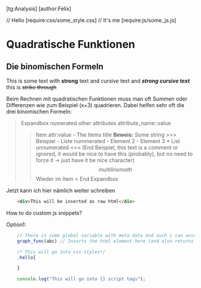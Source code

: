 [tg:Analysis]
[author:Felix]

// Hello
[require:css/some_style.css] // It's me
[require:js/some_js.js]

# Quadratische Funktionen
## Die binomischen Formeln
This is some text with **strong** text and *cursive* text and ***strong cursive text*** this is ~~strike through~~

Beim Rechnen mit quadratischen Funktionen muss man oft Summen oder Differenzen wie zum Beispiel (x+3) quadrieren. Dabei helfen sehr oft die drei binomischen Formeln:

> Expandbox numerated other attributes attribute_name::value
>> Item attr:value - The Items title
    __Beweis:__
    Some string
    >>> Beispiel
        - Liste nummerated
        - Element 2
        - Element 3
        * List unnumerated
    <<< (End Beispiel, this text is a comment or ignored, it would be nice to have this (probably), but no need to force it -> just have it be nice character)
    $$
    multiline math
    $$
    Wieder im Item
< End Expandbox

Jetzt kann ich hier nämlich weiter schreiben

```html
    <div>This will be inserted as raw html</div>
```

How to do custom js snippets?

Option1:
```js dependency
    // There is some global variable with meta data and such i can access even in {} blocks
    graph_func(abc) // Inserts the html element here (and also returns it)
```

```css
    /* This will go into css styles*/
    .hello{

    }
```

```js
    console.log("This will go into {} script tags");
```